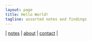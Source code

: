 ```yaml
---
layout: page
title: Hello World!
tagline: assorted notes and findings
---
```


|  [notes](./notes/)  |  [about]()  |  [contact]()  |